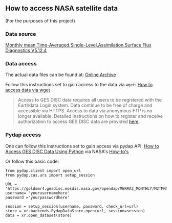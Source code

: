 ## How to access NASA satellite data

(For the purposes of this project)

### Data source

[Monthly mean,Time-Averaged,Single-Level,Assimilation,Surface Flux Diagnostics V5.12.4](https://disc.gsfc.nasa.gov/datasets/M2TMNXFLX_5.12.4/summary)

### Data access

The actual data files can be found at: [Online Archive](https://goldsmr4.gesdisc.eosdis.nasa.gov/data/MERRA2_MONTHLY/M2TMNXFLX.5.12.4/) 

Follow this instructions set to gain access to the data via `wget`:
[How to access data via wget](https://disc.gsfc.nasa.gov/information/howto?title=How%20to%20Download%20Data%20Files%20from%20HTTPS%20Service%20with%20wget)

> Access to GES DISC data requires all users to be registered with the Earthdata Login system. Data continue to be free of charge and accessible via HTTPS. Access to data via anonymous FTP is no longer available. Detailed instructions on how to register and receive authorization to access GES DISC data are provided [here](https://disc.gsfc.nasa.gov/data-access).


### Pydap access

One can follow this instructions set to gain access via pydap API:
[How to Access GES DISC Data Using Python](https://disc.gsfc.nasa.gov/information/howto?title=How%20to%20Access%20GES%20DISC%20Data%20Using%20Python) via NASA's [How-to's](https://disc.gsfc.nasa.gov/information/howto)

Or follow this basic code:
```
from pydap.client import open_url
from pydap.cas.urs import setup_session

URL = 'https://goldsmr4.gesdisc.eosdis.nasa.gov/opendap/MERRA2_MONTHLY/M2TMNXFLX.5.12.4/2023/MERRA2_400.tavgM_2d_flx_Nx.202301.nc4'
username= 'yourusernamehere'
password ='yourpasswordhere'

session = setup_session(username, password, check_url=url) 
store = xr.backends.PydapDataStore.open(url, session=session)
data = xr.open_dataset(store)
```
